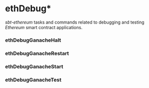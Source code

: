 # ethDebug*

_sbt-ethereum_ tasks and commands related to debugging and testing _Ethereum_ smart contract applications.

### ethDebugGanacheHalt

### ethDebugGanacheRestart

### ethDebugGanacheStart

### ethDebugGanacheTest

